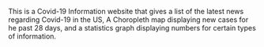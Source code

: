 This is a Covid-19 Information website that gives a list of the latest news regarding Covid-19 in the US, A Choropleth map displaying new cases for he past 28 days, and a statistics graph displaying numbers for certain types of information.
